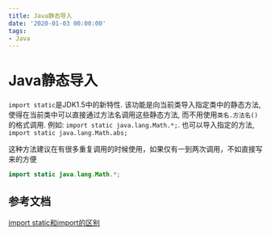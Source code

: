 ```yaml
---
title: Java静态导入
date: '2020-01-03 00:00:00'
tags:
- Java
---
```


# Java静态导入

`import static`是JDK1.5中的新特性. 该功能是向当前类导入指定类中的静态方法, 使得在当前类中可以直接通过方法名调用这些静态方法, 而不用使用`类名.方法名()`的格式调用. 例如: `import static java.lang.Math.*;`. 也可以导入指定的方法, `import static java.lang.Math.abs;`

这种方法建议在有很多重复调用的时候使用，如果仅有一到两次调用，不如直接写来的方便

```java
import static java.lang.Math.*;
```

## 参考文档

[import static和import的区别](https://www.cnblogs.com/heiming/p/7416444.html)


